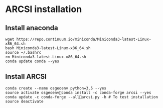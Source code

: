 # ARCSI installation
## Install anaconda
```
wget https://repo.continuum.io/miniconda/Miniconda3-latest-Linux-x86_64.sh
bash Miniconda3-latest-Linux-x86_64.sh
source ~/.bashrc
rm Miniconda3-latest-Linux-x86_64.sh
conda update conda --yes
```
## Install ARCSI
```
conda create --name osgeoenv python=3.5 --yes
source activate osgeoenvconda install -c conda-forge arcsi --yes
conda update -c conda-forge --allarcsi.py -h # To test installation
source deactivate
```
